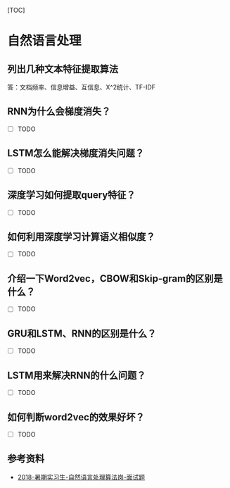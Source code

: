 [TOC]

# 自然语言处理

## 列出几种文本特征提取算法

答：文档频率、信息增益、互信息、X^2统计、TF-IDF

## RNN为什么会梯度消失？

- [ ] TODO

## LSTM怎么能解决梯度消失问题？

- [ ] TODO

## 深度学习如何提取query特征？

- [ ] TODO

## 如何利用深度学习计算语义相似度？

- [ ] TODO

## 介绍一下Word2vec，CBOW和Skip-gram的区别是什么？

- [ ] TODO

## GRU和LSTM、RNN的区别是什么？

- [ ] TODO

## LSTM用来解决RNN的什么问题？

- [ ] TODO

## 如何判断word2vec的效果好坏？

- [ ] TODO

## 参考资料

- [2018-暑期实习生-自然语言处理算法岗-面试题](<https://blog.csdn.net/qq_28031525/article/details/80028055>)

